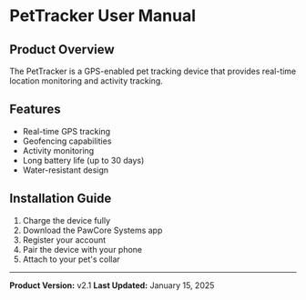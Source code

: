 # PetTracker User Manual

## Product Overview

The PetTracker is a GPS-enabled pet tracking device that provides real-time location monitoring and activity tracking.

## Features

- Real-time GPS tracking
- Geofencing capabilities
- Activity monitoring
- Long battery life (up to 30 days)
- Water-resistant design

## Installation Guide

1. Charge the device fully
2. Download the PawCore Systems app
3. Register your account
4. Pair the device with your phone
5. Attach to your pet's collar

---

**Product Version:** v2.1
**Last Updated:** January 15, 2025
